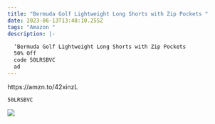 ```yaml
---
title: "Bermuda Golf Lightweight Long Shorts with Zip Pockets "
date: 2023-06-13T13:48:10.255Z
tags: "Amazon "
description: |-
  
  ‘Bermuda Golf Lightweight Long Shorts with Zip Pockets 
  50% Off 
  code 50LRSBVC 
  ad
---
```

<!--StartFragment--> https://amzn.to/42xinzL  <pre><code class="language-js" data-prismjs-copy="Click to Copy">50LRSBVC </code></pre>

![](https://m.media-amazon.com/images/I/41iOWK3oX3L._SR400,400_.jpg)

<!--EndFragment-->